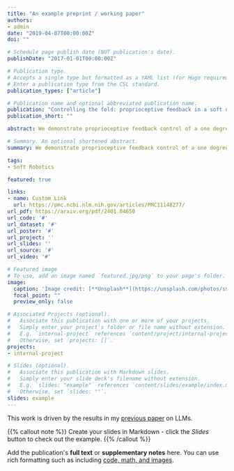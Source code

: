 ```yaml
---
title: "An example preprint / working paper"
authors:
- admin
date: "2019-04-07T00:00:00Z"
doi: ""

# Schedule page publish date (NOT publication's date).
publishDate: "2017-01-01T00:00:00Z"

# Publication type.
# Accepts a single type but formatted as a YAML list (for Hugo requirements).
# Enter a publication type from the CSL standard.
publication_types: ["article"]

# Publication name and optional abbreviated publication name.
publication: "Controlling the fold: proprioceptive feedback in a soft origami robot"
publication_short: ""

abstract: We demonstrate proprioceptive feedback control of a one degree of freedom soft, pneumatically actuated origami robot and an assembly of two robots into a two degree of freedom system. The base unit of the robot is a 41 mm long, 3-D printed Kresling-inspired structure with six sets of sidewall folds and one degree of freedom. Pneumatic actuation, provided by negative fluidic pressure, causes the robot to contract. Capacitive sensors patterned onto the robot provide position estimation and serve as input to a feedback controller. Using a finite element approach, the electrode shapes are optimized for sensitivity at larger (more obtuse) fold angles to improve control across the actuation range. We demonstrate stable position control through discrete-time proportional-integral-derivative (PID) control on a single unit Kresling robot via a series of static set points to 17 mm, dynamic set point stepping, and sinusoidal signal following, with error under 3 mm up to 10 mm contraction. We also demonstrate a two-unit Kresling robot with two degree of freedom extension and rotation control, which has error of 1.7 mm and 6.1°. This work contributes optimized capacitive electrode design and the demonstration of closed-loop feedback position control without visual tracking as an input. This approach to capacitance sensing and modeling constitutes a major step towards proprioceptive state estimation and feedback control in soft origami robotics.

# Summary. An optional shortened abstract.
summary: We demonstrate proprioceptive feedback control of a one degree of freedom soft, pneumatically actuated origami robot and an assembly of two robots into a two degree of freedom system.

tags:
- Soft Robotics

featured: true

links:
- name: Custom Link
  url: https://pmc.ncbi.nlm.nih.gov/articles/PMC11148277/
url_pdf: https://arxiv.org/pdf/2401.04650
url_code: '#'
url_dataset: '#'
url_poster: '#'
url_project: ''
url_slides: ''
url_source: '#'
url_video: '#'

# Featured image
# To use, add an image named `featured.jpg/png` to your page's folder. 
image:
  caption: 'Image credit: [**Unsplash**](https://unsplash.com/photos/s9CC2SKySJM)'
  focal_point: ""
  preview_only: false

# Associated Projects (optional).
#   Associate this publication with one or more of your projects.
#   Simply enter your project's folder or file name without extension.
#   E.g. `internal-project` references `content/project/internal-project/index.md`.
#   Otherwise, set `projects: []`.
projects:
- internal-project

# Slides (optional).
#   Associate this publication with Markdown slides.
#   Simply enter your slide deck's filename without extension.
#   E.g. `slides: "example"` references `content/slides/example/index.md`.
#   Otherwise, set `slides: ""`.
slides: example
---
```


This work is driven by the results in my [previous paper](/publication/conference-paper/) on LLMs.

{{% callout note %}}
Create your slides in Markdown - click the *Slides* button to check out the example.
{{% /callout %}}

Add the publication's **full text** or **supplementary notes** here. You can use rich formatting such as including [code, math, and images](https://docs.hugoblox.com/content/writing-markdown-latex/).
